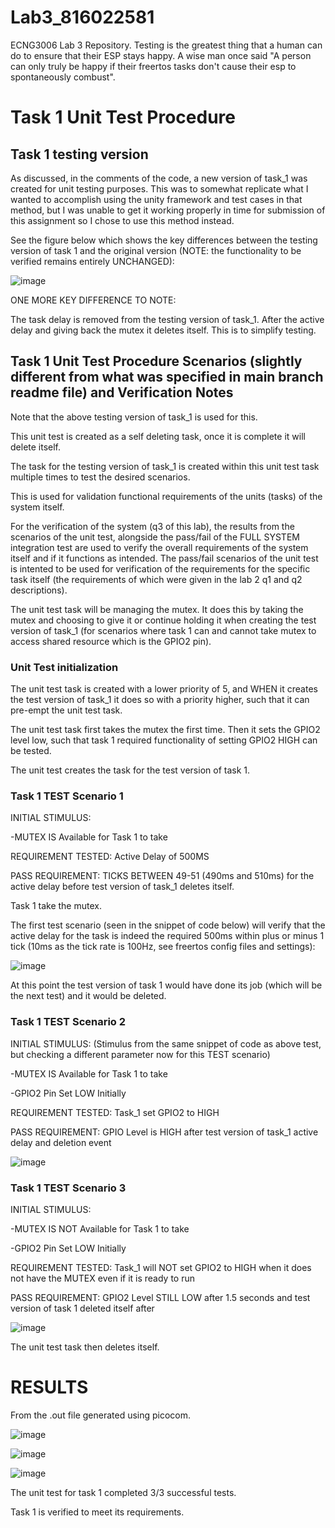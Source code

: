# Lab3_816022581
ECNG3006 Lab 3 Repository. Testing is the greatest thing that a human can do to ensure that their ESP stays happy. A wise man once said "A person can only truly be happy if their freertos tasks don't cause their esp to spontaneously combust". 

# Task 1 Unit Test Procedure

## Task 1 testing version

As discussed, in the comments of the code, a new version of task_1 was created for unit testing purposes. This was to somewhat replicate what I wanted to accomplish using the unity framework and test cases in that method, but I was unable to get it working properly in time for submission of this assignment so I chose to use this method instead. 

See the figure below which shows the key differences between the testing version of task 1 and the original version (NOTE: the functionality to be verified remains entirely UNCHANGED):

![image](https://user-images.githubusercontent.com/91706020/207546738-7e5ec8d8-bee8-4d7e-b610-110600380e49.png)

ONE MORE KEY DIFFERENCE TO NOTE: 

The task delay is removed from the testing version of task_1. After the active delay and giving back the mutex it deletes itself. This is to simplify testing.

## Task 1 Unit Test Procedure Scenarios (slightly different from what was specified in main branch readme file) and Verification Notes 

Note that the above testing version of task_1 is used for this. 

This unit test is created as a self deleting task, once it is complete it will delete itself. 

The task for the testing version of task_1 is created within this unit test task multiple times to test the desired scenarios. 

This is used for validation functional requirements of the units (tasks) of the system itself. 

For the verification of the system (q3 of this lab), the results from the scenarios of the unit test, alongside the pass/fail of the FULL SYSTEM integration test are used to verify the overall requirements of the system itself and if it functions as intended. The pass/fail scenarios of the unit test is intented to be used for verification of the requirements for the specific task itself (the requirements of which were given in the lab 2 q1 and q2 descriptions). 

The unit test task will be managing the mutex. It does this by taking the mutex and choosing to give it or continue holding it when creating the test version of task_1 (for scenarios where task 1 can and cannot take mutex to access shared resource which is the GPIO2 pin). 

### Unit Test initialization
The unit test task is created with a lower priority of 5, and WHEN it creates the test version of task_1 it does so with a priority higher, such that it can pre-empt the unit test task. 

The unit test task first takes the mutex the first time. Then it sets the GPIO2 level low, such that task 1 required functionality of setting GPIO2 HIGH can be tested. 

The unit test creates the task for the test version of task 1. 

### Task 1 TEST Scenario 1
INITIAL STIMULUS: 

-MUTEX IS Available for Task 1 to take

REQUIREMENT TESTED: Active Delay of 500MS

PASS REQUIREMENT: TICKS BETWEEN 49-51 (490ms and 510ms) for the active delay before test version of task_1 deletes itself.

Task 1 take the mutex. 

The first test scenario (seen in the snippet of code below) will verify that the active delay for the task is indeed the required 500ms within plus or minus 1 tick (10ms as the tick rate is 100Hz, see freertos config files and settings):

![image](https://user-images.githubusercontent.com/91706020/207549534-12aeacfc-cc52-4cca-a743-97c123a608ef.png)

At this point the test version of task 1 would have done its job (which will be the next test) and it would be deleted.

### Task 1 TEST Scenario 2
INITIAL STIMULUS: 
(Stimulus from the same snippet of code as above test, but checking a different parameter now for this TEST scenario)

-MUTEX IS Available for Task 1 to take

-GPIO2 Pin Set LOW Initially

REQUIREMENT TESTED: Task_1 set GPIO2 to HIGH

PASS REQUIREMENT: GPIO Level is HIGH after test version of task_1 active delay and deletion event

![image](https://user-images.githubusercontent.com/91706020/207553098-fb093fcd-1b21-47cf-b4a2-916857682822.png)

### Task 1 TEST Scenario 3
INITIAL STIMULUS:

-MUTEX IS NOT Available for Task 1 to take

-GPIO2 Pin Set LOW Initially

REQUIREMENT TESTED: Task_1 will NOT set GPIO2 to HIGH when it does not have the MUTEX even if it is ready to run

PASS REQUIREMENT: GPIO2 Level STILL LOW after 1.5 seconds and test version of task 1 deleted itself after

![image](https://user-images.githubusercontent.com/91706020/207553826-d8f25ee6-c3fd-4d50-9395-af8d3e5fe299.png)

The unit test task then deletes itself. 

# RESULTS

From the .out file generated using picocom. 

![image](https://user-images.githubusercontent.com/91706020/207555093-89c0d241-662e-4711-ae87-6abdeac46f50.png)

![image](https://user-images.githubusercontent.com/91706020/207555200-447624bf-1196-4273-8bb4-3d341d878da2.png)

![image](https://user-images.githubusercontent.com/91706020/207555271-8ad0d5ee-59b0-411d-a88e-401ae3f51c00.png)

The unit test for task 1 completed 3/3 successful tests.

Task 1 is verified to meet its requirements. 
